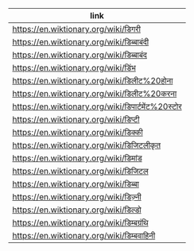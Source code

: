 |link|
|----|
|https://en.wiktionary.org/wiki/डिगरी|
|https://en.wiktionary.org/wiki/डिब्बाबंदी|
|https://en.wiktionary.org/wiki/डिब्बाबंद|
|https://en.wiktionary.org/wiki/डिंभ|
|https://en.wiktionary.org/wiki/डिलीट%20होना|
|https://en.wiktionary.org/wiki/डिलीट%20करना|
|https://en.wiktionary.org/wiki/डिपार्टमेंट%20स्टोर|
|https://en.wiktionary.org/wiki/डिप्टी|
|https://en.wiktionary.org/wiki/डिक्की|
|https://en.wiktionary.org/wiki/डिजिटलीकृत|
|https://en.wiktionary.org/wiki/डिमांड|
|https://en.wiktionary.org/wiki/डिजिटल|
|https://en.wiktionary.org/wiki/डिब्बा|
|https://en.wiktionary.org/wiki/डिज़्नी|
|https://en.wiktionary.org/wiki/डिल्डो|
|https://en.wiktionary.org/wiki/डिम्बग्रंथि|
|https://en.wiktionary.org/wiki/डिम्बवाहिनी|
